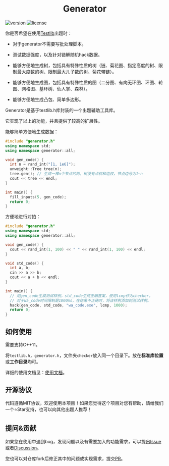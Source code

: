 <div align="center">
    <h1>Generator</h1>
</div>

[![version](https://img.shields.io/badge/version-v0.9.0_beta-blue)](https://github.com/ChuTian-SCPC/problem_tool)
[![license](https://img.shields.io/badge/license-MIT-green)](https://github.com/ChuTian-SCPC/problem_tool/blob/main/LICENSE)

你是否希望在使用[Testlib](https://github.com/MikeMirzayanov/testlib)出题时：

- 对于generator不需要写批处理脚本。

- 测试数据强度，以及针对错解随机hack数据。

- 能够方便地生成树，包括具有特殊性质的树（链、菊花图、指定高度的树、限制最大度数的树、限制最大儿子数的树、菊花带链）。

- 能够方便地生成图，包括具有特殊性质的图（二分图、有向无环图、环图、轮图、网格图、基环树、仙人掌、森林）。

- 能够方便地生成凸包、简单多边形。

Generator是基于testlib.h库封装的一个出题辅助工具库。

它实现了以上的功能，并且提供了较高的扩展性。

能够简单方便地生成数据：

```cpp
#include "generator.h"
using namespace std;
using namespace generator::all;

void gen_code() {
  int n = rand_int("[1, 1e6]");
  unweight::Tree tree(n); 
  tree.gen(); // 生成一棵n个节点的树，树没有点权和边权，节点边号为1~n
  cout << tree << endl;
}

int main() {
  fill_inputs(5, gen_code);
  return 0;
}
```

方便地进行对拍：

```cpp
#include "generator.h"
using namespace std;
using namespace generator::all;

void gen_code() {
  cout << rand_int(1, 100) << " " << rand_int(1, 100) << endl;
}

void std_code() {
  int a, b;
  cin >> a >> b;
  cout << a + b << endl;
}

int main() {
  // 用gen_code生成测试样例，std_code生成正确答案，使用lcmp作为checker。
  // 对于wa_code时间限制是1000ms，在结果不正确时，将该样例添加到测试样例。
  hack(gen_code, std_code, "wa_code.exe", lcmp, 1000);
  return 0;
}
```


## 如何使用

需要支持C++11。

将`testlib.h`，`generator.h`，文件夹`checker`放入同一个目录下。放在**标准库位置**或**工作目录**均可。

详细的使用文档见：[使用文档](https://chutian-scpc.github.io/generator-docs)。

## 开源协议

代码遵循MIT协议，欢迎使用本项目！如果您觉得这个项目对您有帮助，请给我们一个⭐️Star支持，也可以向其他出题人推荐！

## 提问&贡献

如果您在使用中遇到bug，发现问题以及有需要加入的功能需求，可以提出[Issue](https://github.com/ChuTian-SCPC/ACM-generator/issues/new)或者[Discussion](https://github.com/ChuTian-SCPC/ACM-generator/discussions/new/choose)。

您也可以对仓库fork后修正其中的问题或实现需求，提交[PR](https://github.com/ChuTian-SCPC/ACM-generator/pulls)。


